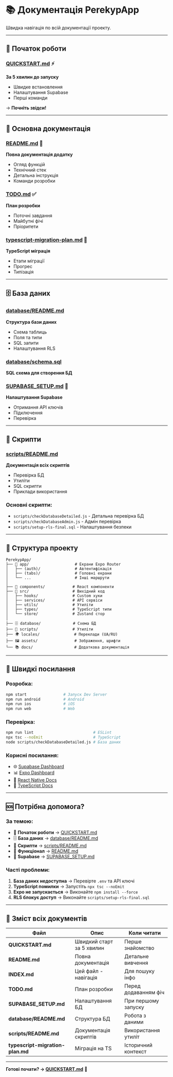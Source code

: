 # 📚 Документація PerekypApp

Швидка навігація по всій документації проекту.

---

## 🚀 Початок роботи

### **[QUICKSTART.md](QUICKSTART.md)** ⚡
**За 5 хвилин до запуску**
- Швидке встановлення
- Налаштування Supabase
- Перші команди

→ **Почніть звідси!**

---

## 📖 Основна документація

### **[README.md](README.md)** 📱
**Повна документація додатку**
- Огляд функцій
- Технічний стек
- Детальна інструкція
- Команди розробки

### **[TODO.md](TODO.md)** ✅
**План розробки**
- Поточні завдання
- Майбутні фічі
- Пріоритети

### **[typescript-migration-plan.md](typescript-migration-plan.md)** 🔷
**TypeScript міграція**
- Етапи міграції
- Прогрес
- Типізація

---

## 🗄️ База даних

### **[database/README.md](database/README.md)** 
**Структура бази даних**
- Схема таблиць
- Поля та типи
- SQL запити
- Налаштування RLS

### **[database/schema.sql](database/schema.sql)**
**SQL схема для створення БД**

### **[SUPABASE_SETUP.md](SUPABASE_SETUP.md)** 🔧
**Налаштування Supabase**
- Отримання API ключів
- Підключення
- Перевірка

---

## 🔧 Скрипти

### **[scripts/README.md](scripts/README.md)**
**Документація всіх скриптів**
- Перевірка БД
- Утиліти
- SQL скрипти
- Приклади використання

### Основні скрипти:
- `scripts/checkDatabaseDetailed.js` - Детальна перевірка БД
- `scripts/checkDatabaseAdmin.js` - Адмін перевірка
- `scripts/setup-rls-final.sql` - Налаштування безпеки

---

## 📂 Структура проекту

```
PerekypApp/
├── 📱 app/                    # Екрани Expo Router
│   ├── (auth)/               # Автентифікація
│   ├── (tabs)/               # Головні екрани
│   └── ...                   # Інші маршрути
│
├── 🎨 components/            # React компоненти
├── 🔧 src/                   # Вихідний код
│   ├── hooks/               # Custom хуки
│   ├── services/            # API сервіси
│   ├── utils/               # Утиліти
│   ├── types/               # TypeScript типи
│   └── store/               # Zustand стор
│
├── 🗄️ database/              # Схема БД
├── 🔧 scripts/               # Утиліти
├── 🌍 locales/               # Переклади (UA/RU)
├── 🖼️ assets/                # Зображення, шрифти
└── 📚 docs/                  # Додаткова документація
```

---

## 🎯 Швидкі посилання

### Розробка:
```bash
npm start                # Запуск Dev Server
npm run android          # Android
npm run ios              # iOS
npm run web              # Web
```

### Перевірка:
```bash
npm run lint                          # ESLint
npx tsc --noEmit                      # TypeScript
node scripts/checkDatabaseDetailed.js # База даних
```

### Корисні посилання:
- 🌐 [Supabase Dashboard](https://app.supabase.com)
- 📊 [Expo Dashboard](https://expo.dev)
- 📖 [React Native Docs](https://reactnative.dev)
- 🔷 [TypeScript Docs](https://www.typescriptlang.org)

---

## 🆘 Потрібна допомога?

### За темою:
- 🚀 **Початок роботи** → [QUICKSTART.md](QUICKSTART.md)
- 🗄️ **База даних** → [database/README.md](database/README.md)
- 🔧 **Скрипти** → [scripts/README.md](scripts/README.md)
- 📱 **Функціонал** → [README.md](README.md)
- 🔑 **Supabase** → [SUPABASE_SETUP.md](SUPABASE_SETUP.md)

### Часті проблеми:
1. **База даних недоступна** → Перевірте `.env` та API ключі
2. **TypeScript помилки** → Запустіть `npx tsc --noEmit`
3. **Expo не запускається** → Виконайте `npm install --force`
4. **RLS блокує доступ** → Виконайте `scripts/setup-rls-final.sql`

---

## 📝 Зміст всіх документів

| Файл | Опис | Коли читати |
|------|------|-------------|
| **QUICKSTART.md** | Швидкий старт за 5 хвилин | Перше знайомство |
| **README.md** | Повна документація | Детальне вивчення |
| **INDEX.md** | Цей файл - навігація | Для пошуку інфо |
| **TODO.md** | План розробки | Перед додаванням фіч |
| **SUPABASE_SETUP.md** | Налаштування БД | При першому запуску |
| **database/README.md** | Структура БД | Робота з даними |
| **scripts/README.md** | Документація скриптів | Використання утиліт |
| **typescript-migration-plan.md** | Міграція на TS | Історичний контекст |

---

**Готові почати? → [QUICKSTART.md](QUICKSTART.md)** 🚀
